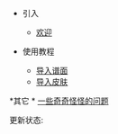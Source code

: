 * 引入
    * [欢迎](README.md)

* 使用教程
    * [导入谱面](trl/map.md)
    * [导入皮肤](trl/skin.md)


*其它
    * [一些奇奇怪怪的问题](trl/qus.md)



更新状态:
